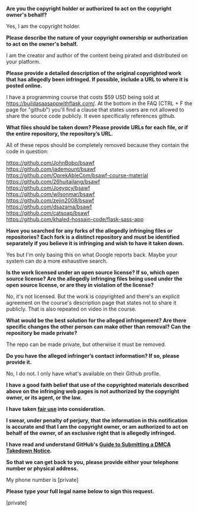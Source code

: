 **Are you the copyright holder or authorized to act on the copyright owner's behalf?**

Yes, I am the copyright holder.

**Please describe the nature of your copyright ownership or authorization to act on the owner's behalf.**

I am the creator and author of the content being pirated and distributed on your platform.

**Please provide a detailed description of the original copyrighted work that has allegedly been infringed. If possible, include a URL to where it is posted online.**

I have a programming course that costs $59 USD being sold at https://buildasaasappwithflask.com/. At the bottom in the FAQ (CTRL + F the page for "github") you'll find a clause that states users are not allowed to share the source code publicly. It even specifically references github.

**What files should be taken down? Please provide URLs for each file, or if the entire repository, the repository’s URL.**

All of these repos should be completely removed because they contain the code in question:

https://github.com/JohnBobo/bsawf  
https://github.com/jademount/bsawf  
https://github.com/OprekAbleCom/bsawf-course-material  
https://github.com/26huitailang/bsawf  
https://github.com/Joeyqcy/bsawf  
https://github.com/wilsonmar/bsawf  
https://github.com/zejin2008/bsawf  
https://github.com/dsazama/bsawf  
https://github.com/catsoap/bsawf  
https://github.com/khaled-hossain-code/flask-sass-app  

**Have you searched for any forks of the allegedly infringing files or repositories? Each fork is a distinct repository and must be identified separately if you believe it is infringing and wish to have it taken down.**

Yes but I'm only basing this on what Google reports back. Maybe your system can do a more exhaustive search.

**Is the work licensed under an open source license? If so, which open source license? Are the allegedly infringing files being used under the open source license, or are they in violation of the license?**

No, it's not licensed. But the work is copyrighted and there's an explicit agreement on the course's description page that states not to share it publicly. That is also repeated on video in the course.

**What would be the best solution for the alleged infringement? Are there specific changes the other person can make other than removal? Can the repository be made private?**

The repo can be made private, but otherwise it must be removed.

**Do you have the alleged infringer’s contact information? If so, please provide it.**

No, I do not. I only have what's available on their Github profile.

**I have a good faith belief that use of the copyrighted materials described above on the infringing web pages is not authorized by the copyright owner, or its agent, or the law.**

**I have taken <a href="https://www.lumendatabase.org/topics/22">fair use</a> into consideration.**

**I swear, under penalty of perjury, that the information in this notification is accurate and that I am the copyright owner, or am authorized to act on behalf of the owner, of an exclusive right that is allegedly infringed.**

**I have read and understand GitHub's <a href="https://help.github.com/articles/guide-to-submitting-a-dmca-takedown-notice/">Guide to Submitting a DMCA Takedown Notice</a>.**

**So that we can get back to you, please provide either your telephone number or physical address.**

My phone number is [private]

**Please type your full legal name below to sign this request.**

[private]
